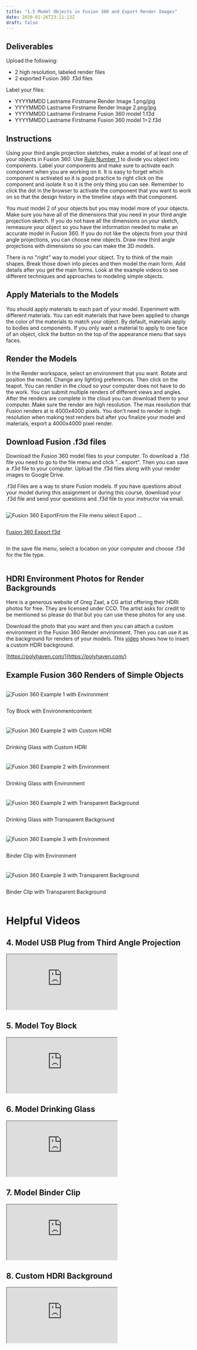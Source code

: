 ```yaml
---
title: "1.5 Model Objects in Fusion 360 and Export Render Images"
date: 2020-01-26T23:11:13Z
draft: false
---
```


## Deliverables

Upload the following:

- 2 high resolution, labeled render files
- 2 exported Fusion 360 .f3d files

Label your files:

- YYYYMMDD Lastname Firstname Render Image 1.png/jpg
- YYYYMMDD Lastname Firstname Render Image 2.png/jpg
- YYYYMMDD Lastname Firstname Fusion 360 model 1.f3d
- YYYYMMDD Lastname Firstname Fusion 360 model 1=2.f3d

## Instructions

Using your third angle projection sketches, make a model of at least one of your objects in Fusion 360. Use [Rule Number 1](https://youtu.be/ZYXSJ6EQ9S4) to divide you object into components. Label your components and make sure to activate each component when you are working on it. It is easy to forget which component is activated so it is good practice to right click on the component and isolate it so it is the only thing you can see. Remember to click the dot in the browser to activate the component that you want to work on so that the design history in the timeline stays with that component.

You must model 2 of your objects but you may model more of your objects. Make sure you have all of the dimensions that you need in your third angle projection sketch. If you do not have all the dimensions on your sketch, remeasure your object so you have the information needed to make an accurate model in Fusion 360. If you do not like the objects from your third angle projections, you can choose new objects. Draw new third angle projections with dimensions so you can make the 3D models.

There is no "right" way to model your object. Try to think of the main shapes. Break those down into pieces and then model the main form. Add details after you get the main forms. Look at the example videos to see different techniques and approaches to modeling simple objects.

## Apply Materials to the Models

You should apply materials to each part of your model. Experiment with different materials. You can edit materials that have been applied to change the color of the materials to match your object. By default, materials apply to bodies and components. If you only want a material to apply to one face of an object, click the button on the top of the appearance menu that says faces.

## Render the Models

In the Render workspace, select an environment that you want. Rotate and position the model. Change any lighting preferences. Then click on the teapot. You can render in the cloud so your computer does not have to do the work. You can submit multiple renders of different views and angles. After the renders are complete in the cloud you can download them to your computer. Make sure the render are high resolution. The max resolution that Fusion renders at is 4000x4000 pixels. You don't need to render in high resolution when making test renders but after you finalize your model and materials, export a 4000x4000 pixel render.

## Download Fusion .f3d files

Download the Fusion 360 model files to your computer. To download a .f3d file you need to go to the file menu and click "...export". Then you can save a .f3d file to your computer. Upload the .f3d files along with your render images to Google Drive.

.f3d Files are a way to share Fusion models. If you have questions about your model during this assignment or during this course, download your .f3d file and send your questions and .f3d file to your instructor via email.

<div style="display: flex; flex-wrap: wrap;">
    
![Fusion 360 Export](2022-Fusion-360-Export.png)

From the File menu select Export ...

[Fusion 360 Export f3d](2022-Fusion-360-Export-f3d.png)

In the save file menu, select a location on your computer and choose .f3d for the file type.

</div>

## HDRI Environment Photos for Render Backgrounds

Here is a generous website of Greg Zaal, a CG artist offering their HDRI photos for free. They are licensed under CCO. The artist asks for credit to be mentioned so please do that but you can use these photos for any use.

Download the photo that you want and then you can attach a custom environment in the Fusion 360 Render environment. Then you can use it as the background for renders of your models. This [video](https://www.youtube.com/MmJL4zjfmic) shows how to insert a custom HDRI background.

[https://polyhaven.com/](https://polyhaven.com/)

## Example Fusion 360 Renders of Simple Objects

<div style="display: grid; grid-template-columns: repeat(auto-fit, minmax(300px, 1fr)); grid-gap: 0.5rem;">

<div style="display: flex; flex-direction: column;">

![Fusion 360 Example 1 with Environment](2022-Kuehnle-Jimmy-Model-Object-from-Sketch-Fusion-360-Example-1-with-Environment.jpg)

Toy Block with Environmentcontent

</div>

<div style="display: flex; flex-direction: column;">

![Fusion 360 Example 2 with Custom HDRI](2022-Kuehnle-Jimmy-Model-Object-from-Sketch-Fusion-360-Example-2-with-Custom-HDRI.jpg)

Drinking Glass with Custom HDRI

</div>

<div style="display: flex; flex-direction: column;">

![Fusion 360 Example 2 with Environment](2022-Kuehnle-Jimmy-Model-Object-from-Sketch-Fusion-360-Example-2-with-Environment.jpg)

Drinking Glass with Environment

</div>

<div style="display: flex; flex-direction: column;">

![Fusion 360 Example 2 with Transparent Background](2022-Kuehnle-Jimmy-Model-Object-from-Sketch-Fusion-360-Example-2-with-Transparent-Background.jpg)

Drinking Glass with Transparent Background

</div>

<div style="display: flex; flex-direction: column;">

![Fusion 360 Example 3 with Environment](2022-Kuehnle-Jimmy-Model-Object-from-Sketch-Fusion-360-Example-3-with-Environment.jpg)

Binder Clip with Environment

</div>

<div style="display: flex; flex-direction: column;">

![Fusion 360 Example 3 with Transparent Background](2022-Kuehnle-Jimmy-Model-Object-from-Sketch-Fusion-360-Example-3-with-Transparent-Background.jpg)

Binder Clip with Transparent Background

</div>

</div>

# Helpful Videos

## 4\. Model USB Plug from Third Angle Projection

<div class="iframe-16-9-container"><iframe class="youTubeIframe" src="https://www.youtube.com/embed/VLx9AsbZ8R0?rel=0" width="300" height="150" allowfullscreen="allowfullscreen"></iframe></div>

</div>

<div class="video-card">

## 5\. Model Toy Block

<div class="iframe-16-9-container"><iframe class="youTubeIframe" src="https://www.youtube.com/embed/OJx09e5SrEw?rel=0" width="300" height="150" allowfullscreen="allowfullscreen"></iframe></div>

</div>

<div class="video-card">

## 6\. Model Drinking Glass

<div class="iframe-16-9-container"><iframe class="youTubeIframe" src="https://www.youtube.com/embed/2agSzLpN8Z0?rel=0" width="300" height="150" allowfullscreen="allowfullscreen"></iframe></div>

</div>

<div class="video-card">

## 7\. Model Binder Clip

<div class="iframe-16-9-container"><iframe class="youTubeIframe" src="https://www.youtube.com/embed/MLphWafTfWY?rel=0" width="300" height="150" allowfullscreen="allowfullscreen"></iframe></div>

</div>

<div class="video-card">

## 8\. Custom HDRI Background

<div class="iframe-16-9-container"><iframe class="youTubeIframe" src="https://www.youtube.com/embed/MmJL4zjfmic?rel=0" width="300" height="150" allowfullscreen="allowfullscreen"></iframe></div>

</div>

</div>
